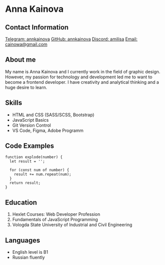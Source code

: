 # Anna Kainova

## Contact Information

[Telegram: annkainova](https://t.me/annkainova)
[GitHub: annkainova](https://github.com/annkainova)
[Discord: amilisa](https://discordapp.com/users/256080205037174785/)
[Email: cainowa@gmail.com](cainowa@gmail.com)

## About me

My name is Anna Kainova and I currently work in the field of graphic design. However, my passion for technology and development led me to want to become a frontend developer. I have creativity and analytical thinking and a huge desire to learn.

## Skills

- HTML and CSS (SASS/SCSS, Bootstrap)
- JavaScript Basics
- Git Version Control
- VS Code, Figma, Adobe Programm

## Code Examples

```
function explode(number) {
  let result = '';

  for (const num of number) {
    result += num.repeat(num);
  }
  return result;
}
```

## Education

1. Hexlet Courses: Web Developer Profession
2. Fundamentals of JavaScript Programming
3. Vologda State University of Industrial and Civil Engineering

## Languages 

- English level is B1
- Russian fluently
